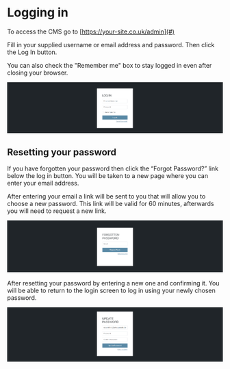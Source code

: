 # Logging in

To access the CMS go to [https://your-site.co.uk/admin](#)

Fill in your supplied username or email address and password. Then click the Log In button.

You can also check the "Remember me" box to stay logged in even after closing your browser.

![Login Screen](../_images/login-screen.png)

## Resetting your password

If you have forgotten your password then click the “Forgot Password?” link below the log in button. You will be taken to a new page where you can enter your email address.

After entering your email a link will be sent to you that will allow you to choose a new password. This link will be valid for 60 minutes, afterwards you will need to request a new link.

![Forgot Password Screen](../_images/forgot-password.png)

After resetting your password by entering a new one and confirming it. You will be able to return to the login screen to log in using your newly chosen password.

![Forgot Password Screen](../_images/reset-password.png)